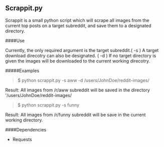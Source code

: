 Scrappit.py
-----------

Scrappit is a small python script which will scrape all images from the current top posts on a target subreddit, and save them to a designated directory.

####Use



Currently, the only required argument is the target subreddit.( -s )   A target download direcotry can also be designated. ( -d ) If no target directory is given the images will be downloaded to the current working direcotry.  

#####Examples

>$ python scrappit.py -s aww -d /users/JohnDoe/reddit-images/

Result: All images from /r/aww subreddit will be saved in the directory '/users/JohnDoe/reddit-images/

>$ python scrappit.py -s funny

Result:  All images from /r/funny subreddit will be save in the current working directory.


####Dependencies

* Requests


